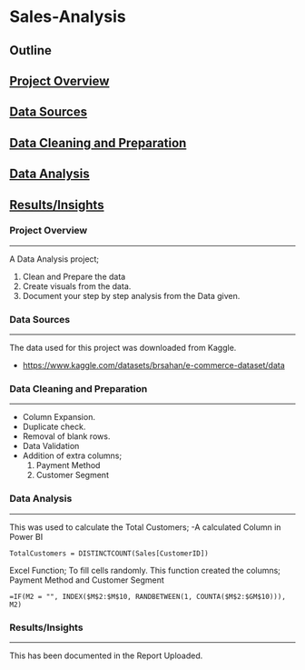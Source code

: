 # Sales-Analysis

## Outline
## [Project Overview](#project-overview)
## [Data Sources](#data-sources)
## [Data Cleaning and Preparation](#data-cleaning-and-preparation)
## [Data Analysis](#data-analysis)
## [Results/Insights](#Results/Insights)

### Project Overview
---
A Data Analysis project;

1. Clean and Prepare the data
2. Create visuals from the data.
3. Document your step by step analysis from the Data given.

### Data Sources
---
The data used for this project was downloaded from Kaggle.
- https://www.kaggle.com/datasets/brsahan/e-commerce-dataset/data

### Data Cleaning and Preparation
---
- Column Expansion.
- Duplicate check.
- Removal of blank rows.
- Data Validation
- Addition of extra columns;
  1. Payment Method
  2. Customer Segment

### Data Analysis
---
This was used to calculate the Total Customers; 
-A calculated Column in Power BI
```
TotalCustomers = DISTINCTCOUNT(Sales[CustomerID])
```

Excel Function; To fill cells randomly.
This function created the columns; Payment Method and Customer Segment
```
=IF(M2 = "", INDEX($M$2:$M$10, RANDBETWEEN(1, COUNTA($M$2:$GM$10))), M2)
```

### Results/Insights
---
This has been documented in the Report Uploaded.



